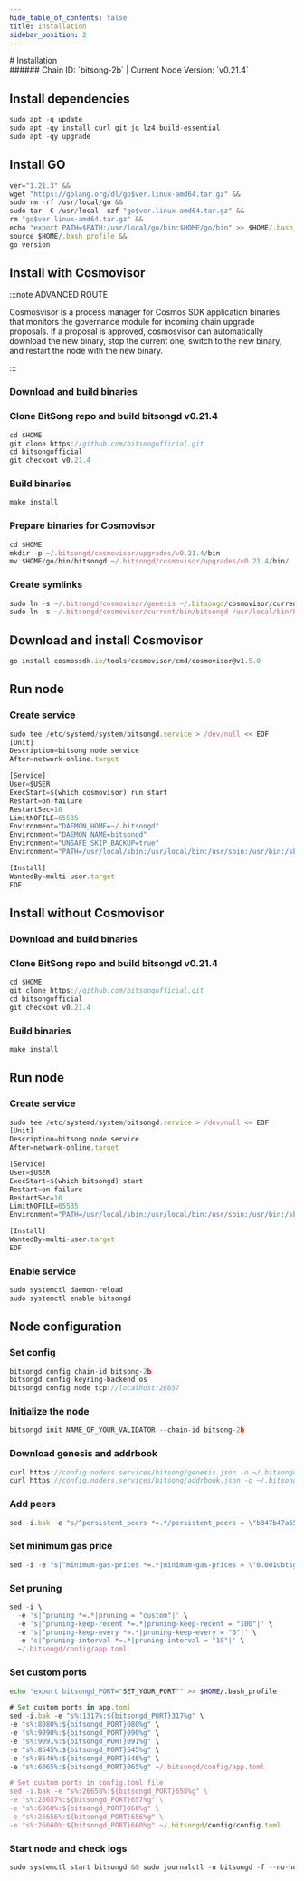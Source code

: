 ```yaml
---
hide_table_of_contents: false
title: Installation
sidebar_position: 2
---
```


<div class="h1-with-icon icon-bitsong">
# Installation
</div>
###### Chain ID: `bitsong-2b` | Current Node Version: `v0.21.4`

## Install dependencies

```js
sudo apt -q update
sudo apt -qy install curl git jq lz4 build-essential
sudo apt -qy upgrade
```

## Install GO
```js
ver="1.21.3" &&
wget "https://golang.org/dl/go$ver.linux-amd64.tar.gz" &&
sudo rm -rf /usr/local/go &&
sudo tar -C /usr/local -xzf "go$ver.linux-amd64.tar.gz" &&
rm "go$ver.linux-amd64.tar.gz" &&
echo "export PATH=$PATH:/usr/local/go/bin:$HOME/go/bin" >> $HOME/.bash_profile &&
source $HOME/.bash_profile &&
go version
```

## Install with Cosmovisor
:::note ADVANCED ROUTE

Cosmosvisor is a process manager for Cosmos SDK application binaries that monitors the governance module for incoming chain upgrade proposals. If a proposal is approved, cosmosvisor can automatically download the new binary, stop the current one, switch to the new binary, and restart the node with the new binary.

:::
### Download and build binaries
### Clone BitSong repo and build bitsongd v0.21.4
```js
cd $HOME
git clone https://github.com/bitsongofficial.git
cd bitsongofficial
git checkout v0.21.4
```

### Build binaries
```js
make install
```
### Prepare binaries for Cosmovisor
```js
cd $HOME
mkdir -p ~/.bitsongd/cosmovisor/upgrades/v0.21.4/bin
mv $HOME/go/bin/bitsongd ~/.bitsongd/cosmovisor/upgrades/v0.21.4/bin/
```

### Create symlinks
```js
sudo ln -s ~/.bitsongd/cosmovisor/genesis ~/.bitsongd/cosmovisor/current -f
sudo ln -s ~/.bitsongd/cosmovisor/current/bin/bitsongd /usr/local/bin/bitsongd -f
```

## Download and install Cosmovisor
```js
go install cosmossdk.io/tools/cosmovisor/cmd/cosmovisor@v1.5.0
```

## Run node
### Create service
```js
sudo tee /etc/systemd/system/bitsongd.service > /dev/null << EOF
[Unit]
Description=bitsong node service
After=network-online.target

[Service]
User=$USER
ExecStart=$(which cosmovisor) run start
Restart=on-failure
RestartSec=10
LimitNOFILE=65535
Environment="DAEMON_HOME=~/.bitsongd"
Environment="DAEMON_NAME=bitsongd"
Environment="UNSAFE_SKIP_BACKUP=true"
Environment="PATH=/usr/local/sbin:/usr/local/bin:/usr/sbin:/usr/bin:/sbin:/bin:/usr/games:/usr/local/games:/snap/bin:~/.bitsongd/cosmovisor/current/bin"

[Install]
WantedBy=multi-user.target
EOF
```

## Install without Cosmovisor

### Download and build binaries
### Clone BitSong repo and build bitsongd v0.21.4
```js
cd $HOME
git clone https://github.com/bitsongofficial.git
cd bitsongofficial
git checkout v0.21.4
```

### Build binaries
```js
make install
```

## Run node
### Create service
```js
sudo tee /etc/systemd/system/bitsongd.service > /dev/null << EOF
[Unit]
Description=bitsong node service
After=network-online.target

[Service]
User=$USER
ExecStart=$(which bitsongd) start
Restart=on-failure
RestartSec=10
LimitNOFILE=65535
Environment="PATH=/usr/local/sbin:/usr/local/bin:/usr/sbin:/usr/bin:/sbin:/bin:/usr/games:/usr/local/games:/snap/bin"

[Install]
WantedBy=multi-user.target
EOF
```

### Enable service
```js
sudo systemctl daemon-reload
sudo systemctl enable bitsongd
```

## Node configuration
### Set config
```js
bitsongd config chain-id bitsong-2b
bitsongd config keyring-backend os
bitsongd config node tcp://localhost:26657
```

### Initialize the node
```js
bitsongd init NAME_OF_YOUR_VALIDATOR --chain-id bitsong-2b
```

### Download genesis and addrbook
```js
curl https://config.noders.services/bitsong/genesis.json -o ~/.bitsongd/config/genesis.json
curl https://config.noders.services/bitsong/addrbook.json -o ~/.bitsongd/config/addrbook.json
```
### Add peers
```js
sed -i.bak -e "s/^persistent_peers *=.*/persistent_peers = \"b347b47a650981b2e12782e92cf26ba8aa0148c9@bitsong-rpc.noders.services:20656\"/" ~/.bitsongd/config/config.toml
```

### Set minimum gas price
```js
sed -i -e "s|^minimum-gas-prices *=.*|minimum-gas-prices = \"0.001ubtsg\"|" ~/.bitsongd/config/app.toml
```
### Set pruning
```js
sed -i \
  -e 's|^pruning *=.*|pruning = "custom"|' \
  -e 's|^pruning-keep-recent *=.*|pruning-keep-recent = "100"|' \
  -e 's|^pruning-keep-every *=.*|pruning-keep-every = "0"|' \
  -e 's|^pruning-interval *=.*|pruning-interval = "19"|' \
  ~/.bitsongd/config/app.toml
```

### Set custom ports

```bash
echo "export bitsongd_PORT="SET_YOUR_PORT"" >> $HOME/.bash_profile
```

```js
# Set custom ports in app.toml
sed -i.bak -e "s%:1317%:${bitsongd_PORT}317%g" \
-e "s%:8080%:${bitsongd_PORT}080%g" \
-e "s%:9090%:${bitsongd_PORT}090%g" \
-e "s%:9091%:${bitsongd_PORT}091%g" \
-e "s%:8545%:${bitsongd_PORT}545%g" \
-e "s%:8546%:${bitsongd_PORT}546%g" \
-e "s%:6065%:${bitsongd_PORT}065%g" ~/.bitsongd/config/app.toml

# Set custom ports in config.toml file
sed -i.bak -e "s%:26658%:${bitsongd_PORT}658%g" \
-e "s%:26657%:${bitsongd_PORT}657%g" \
-e "s%:6060%:${bitsongd_PORT}060%g" \
-e "s%:26656%:${bitsongd_PORT}656%g" \
-e "s%:26660%:${bitsongd_PORT}660%g" ~/.bitsongd/config/config.toml
```

### Start node and check logs
```js
sudo systemctl start bitsongd && sudo journalctl -u bitsongd -f --no-hostname -o cat
```
